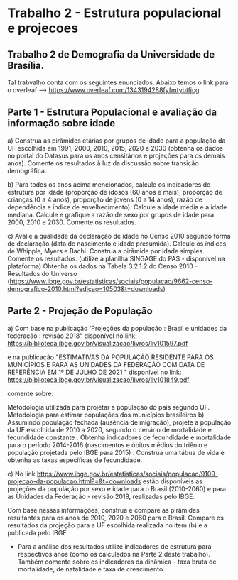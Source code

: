 # Trabalho 2 - Estrutura populacional e projecoes
## Trabalho 2 de Demografia da Universidade de Brasília.

Tal trabvalho conta com os seguintes enunciados.
Abaixo temos o link para o overleaf --> https://www.overleaf.com/1343194288fyfmtybtfjcg

## Parte 1 - Estrutura Populacional e avaliação da informação sobre idade

a) Construa as pirâmides etárias por grupos de idade para a população da UF escolhida em 1991, 2000, 2010, 2015, 2020 e 2030 (obtenha os dados no portal do Datasus para os anos censitários e projeções para os demais anos). Comente os resultados à luz da discussão sobre transição demográfica.

b) Para todos os anos acima mencionados, calcule os indicadores de estrutura por idade (proporção de idosos (60 anos e mais), proporção de crianças (0 a 4 anos), proporção de jovens (0 a 14 anos), razão de dependência e índice de envelhecimento). Calcule a idade média e a idade mediana. Calcule e grafique a razão de sexo por grupos de idade para 2000, 2010 e 2030. Comente os resultados.

c) Avalie a qualidade da declaração de idade no Censo 2010 segundo forma de declaração (data de nascimento e idade presumida). Calcule os índices de Whipple, Myers e Bachi. Construa a pirâmide por idade simples. Comente os resultados. (utilize a planilha SINGAGE do PAS - disponível na plataforma)
Obtenha os dados na Tabela 3.2.1.2 do Censo 2010 - Resultados do Universo  (https://www.ibge.gov.br/estatisticas/sociais/populacao/9662-censo-demografico-2010.html?edicao=10503&t=downloads)

## Parte 2 - Projeção de População

a) Com base na publicação 'Projeções da população : Brasil e unidades da federação : revisão 2018" disponível no link: https://biblioteca.ibge.gov.br/visualizacao/livros/liv101597.pdf

e na publicação "ESTIMATIVAS DA POPULAÇÃO RESIDENTE PARA OS MUNICÍPIOS E PARA AS UNIDADES DA FEDERAÇÃO COM DATA DE REFERÊNCIA EM 1º DE JULHO DE 2021 " disponível no link:  https://biblioteca.ibge.gov.br/visualizacao/livros/liv101849.pdf

comente sobre:

Metodologia utilizada para projetar a população do país segundo UF.
Metodologia para estimar populações dos municípios brasileiros
b) Assumindo população fechada (ausência de migração), projete a população da UF escolhida de 2010 a 2020, segundo o cenário de mortalidade e fecundidade constante . Obtenha indicadores de fecundidade e mortalidade para o período 2014-2016 (nascimentos e óbitos médios do triênio e população projetada pelo IBGE para 2015) . Construa uma tábua de vida e obtenha as taxas específicas de fecundidade.

c) No link https://www.ibge.gov.br/estatisticas/sociais/populacao/9109-projecao-da-populacao.html?=&t=downloads estão disponíveis as projeções da população por sexo e idade para o Brasil (2010-2060) e para as Unidades da Federação - revisão 2018, realizadas pelo IBGE.

Com base nessas informações, construa e compare as pirâmides resultantes para os anos de 2010, 2020 e 2060 para o Brasil.
Compare os resultados da projeção para a UF escolhida realizada no item (b) e a publicada pelo IBGE
* Para a análise dos resultados utilize indicadores de estrutura para respectivos anos (como os calculados na Parte 2 deste trabalho). Também comente  sobre os indicadores da dinâmica - taxa bruta de mortalidade, de natalidade e taxa de crescimento.
